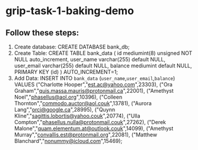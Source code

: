 # grip-task-1-baking-demo

## Follow these steps:
1. Create database: CREATE DATABASE bank_db;
2. Create Table: CREATE TABLE bank_data ( id mediumint(8) unsigned NOT NULL auto_increment, user_name varchar(255) default NULL, user_email varchar(255) default NULL, balance mediumint default NULL, PRIMARY KEY (id) ) AUTO_INCREMENT=1;
3. Add Data: INSERT INTO `bank_data` (`user_name`,`user_email`,`balance`)
VALUES
  ("Charlotte Hooper","est.ac@yahoo.com",23303),
  ("Ora Graham","quis.massa.mauris@protonmail.ca",22001),
  ("Amethyst Noel","phasellus@aol.org",10396),
  ("Colleen Thornton","commodo.auctor@aol.couk",13781),
  ("Aurora Lang","orci@google.ca",28995),
  ("Quynn Kline","sagittis.lobortis@yahoo.couk",20774),
  ("Ulla Compton","phasellus.nulla@protonmail.couk",27262),
  ("Derek Malone","quam.elementum.at@outlook.couk",14099),
  ("Amethyst Murray","convallis.est@protonmail.org",22081),
  ("Matthew Blanchard","nonummy@icloud.com",15469);
